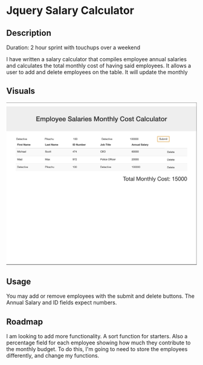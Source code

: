 # Jquery Salary Calculator


## Description

Duration: 2 hour sprint with touchups over a weekend

I have written a salary calculator that compiles employee annual salaries and calculates the total monthly cost of having said employees. It allows a user to add and delete employees on the table. It will update the monthly 

## Visuals

![image](image.png)

## Usage

You may add or remove employees with the submit and delete buttons. The Annual Salary and ID fields expect numbers. 

## Roadmap

I am looking to add more functionality. A sort function for starters. Also a percentage field for each employee showing how much they contribute to the monthly budget. To do this, I'm going to need to store the employees differently, and change my functions. 

